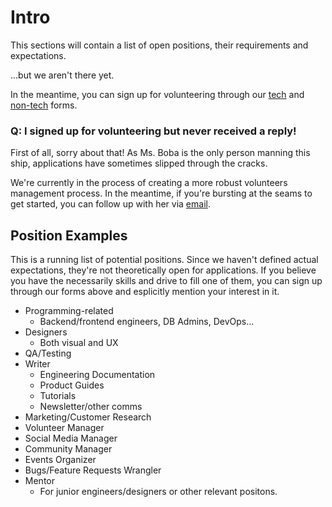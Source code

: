 # Intro

This sections will contain a list of open positions, their requirements and expectations.

...but we aren't there yet.

In the meantime, you can sign up for volunteering through our [tech](https://forms.gle/jG2gbfpxVhUE7vyn9) and [non-tech](https://forms.gle/Z44UreTxnbvFnoqc9) forms.

### Q: I signed up for volunteering but never received a reply!

First of all, sorry about that! As Ms. Boba is the only person manning this ship, applications have sometimes slipped through the cracks.

We're currently in the process of creating a more robust volunteers management process. In the meantime, if you're bursting at the seams to get started, you can follow up with her via [email](mailto:ms.boba@bobaboard.com).

## Position Examples

This is a running list of potential positions. Since we haven't defined actual expectations, they're not theoretically open for applications. If you believe you have the necessarily skills and drive to fill one of them, you can sign up through our forms above and esplicitly mention your interest in it.

- Programming-related
  - Backend/frontend engineers, DB Admins, DevOps...
- Designers
  - Both visual and UX
- QA/Testing
- Writer
  - Engineering Documentation
  - Product Guides
  - Tutorials
  - Newsletter/other comms
- Marketing/Customer Research
- Volunteer Manager
- Social Media Manager
- Community Manager
- Events Organizer
- Bugs/Feature Requests Wrangler
- Mentor
  - For junior engineers/designers or other relevant positons.
